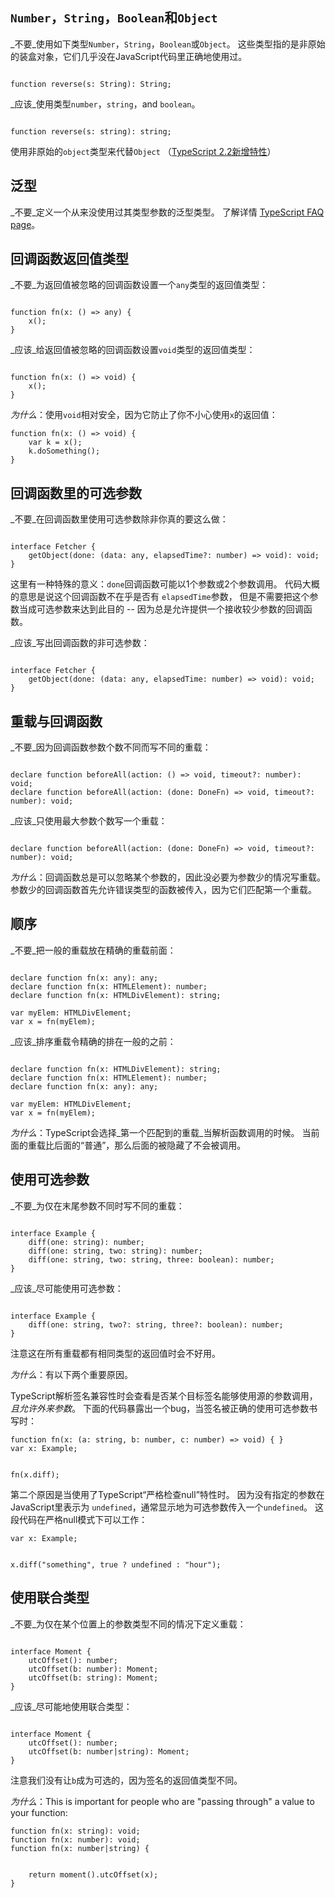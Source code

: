 `Number`，`String`，`Boolean`和`Object`
------------------------------------

_不要_使用如下类型`Number`，`String`，`Boolean`或`Object`。 这些类型指的是非原始的装盒对象，它们几乎没在JavaScript代码里正确地使用过。

```

function reverse(s: String): String;

```

_应该_使用类型`number`，`string`，and `boolean`。

```

function reverse(s: string): string;

```

使用非原始的`object`类型来代替`Object` （[TypeScript 2.2新增特性](https://www.tslang.cn/docs/release-notes/typescript-2.2.html#object-type)）

泛型
--

_不要_定义一个从来没使用过其类型参数的泛型类型。 了解详情 [TypeScript FAQ page](https://github.com/Microsoft/TypeScript/wiki/FAQ#why-doesnt-type-inference-work-on-this-interface-interface-foot---)。

回调函数返回值类型
---------

_不要_为返回值被忽略的回调函数设置一个`any`类型的返回值类型：

```

function fn(x: () => any) {
    x();
}

```

_应该_给返回值被忽略的回调函数设置`void`类型的返回值类型：

```

function fn(x: () => void) {
    x();
}

```

_为什么_：使用`void`相对安全，因为它防止了你不小心使用`x`的返回值：

```
function fn(x: () => void) {
    var k = x(); 
    k.doSomething(); 
}

```

回调函数里的可选参数
----------

_不要_在回调函数里使用可选参数除非你真的要这么做：

```

interface Fetcher {
    getObject(done: (data: any, elapsedTime?: number) => void): void;
}

```

这里有一种特殊的意义：`done`回调函数可能以1个参数或2个参数调用。 代码大概的意思是说这个回调函数不在乎是否有 `elapsedTime`参数， 但是不需要把这个参数当成可选参数来达到此目的 \-\- 因为总是允许提供一个接收较少参数的回调函数。

_应该_写出回调函数的非可选参数：

```

interface Fetcher {
    getObject(done: (data: any, elapsedTime: number) => void): void;
}

```

重载与回调函数
-------

_不要_因为回调函数参数个数不同而写不同的重载：

```

declare function beforeAll(action: () => void, timeout?: number): void;
declare function beforeAll(action: (done: DoneFn) => void, timeout?: number): void;

```

_应该_只使用最大参数个数写一个重载：

```

declare function beforeAll(action: (done: DoneFn) => void, timeout?: number): void;

```

_为什么_：回调函数总是可以忽略某个参数的，因此没必要为参数少的情况写重载。 参数少的回调函数首先允许错误类型的函数被传入，因为它们匹配第一个重载。

顺序
--

_不要_把一般的重载放在精确的重载前面：

```

declare function fn(x: any): any;
declare function fn(x: HTMLElement): number;
declare function fn(x: HTMLDivElement): string;

var myElem: HTMLDivElement;
var x = fn(myElem); 

```

_应该_排序重载令精确的排在一般的之前：

```

declare function fn(x: HTMLDivElement): string;
declare function fn(x: HTMLElement): number;
declare function fn(x: any): any;

var myElem: HTMLDivElement;
var x = fn(myElem); 

```

_为什么_：TypeScript会选择_第一个匹配到的重载_当解析函数调用的时候。 当前面的重载比后面的“普通”，那么后面的被隐藏了不会被调用。

使用可选参数
------

_不要_为仅在末尾参数不同时写不同的重载：

```

interface Example {
    diff(one: string): number;
    diff(one: string, two: string): number;
    diff(one: string, two: string, three: boolean): number;
}

```

_应该_尽可能使用可选参数：

```

interface Example {
    diff(one: string, two?: string, three?: boolean): number;
}

```

注意这在所有重载都有相同类型的返回值时会不好用。

_为什么_：有以下两个重要原因。

TypeScript解析签名兼容性时会查看是否某个目标签名能够使用源的参数调用， _且允许外来参数_。 下面的代码暴露出一个bug，当签名被正确的使用可选参数书写时：

```
function fn(x: (a: string, b: number, c: number) => void) { }
var x: Example;


fn(x.diff);

```

第二个原因是当使用了TypeScript“严格检查null”特性时。 因为没有指定的参数在JavaScript里表示为 `undefined`，通常显示地为可选参数传入一个`undefined`。 这段代码在严格null模式下可以工作：

```
var x: Example;


x.diff("something", true ? undefined : "hour");

```

使用联合类型
------

_不要_为仅在某个位置上的参数类型不同的情况下定义重载：

```

interface Moment {
    utcOffset(): number;
    utcOffset(b: number): Moment;
    utcOffset(b: string): Moment;
}

```

_应该_尽可能地使用联合类型：

```

interface Moment {
    utcOffset(): number;
    utcOffset(b: number|string): Moment;
}

```

注意我们没有让`b`成为可选的，因为签名的返回值类型不同。

_为什么_：This is important for people who are "passing through" a value to your function:

```
function fn(x: string): void;
function fn(x: number): void;
function fn(x: number|string) {
    
    
    return moment().utcOffset(x);
}

```